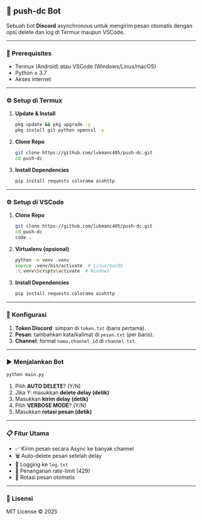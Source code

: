 ## 🚀 push-dc Bot

Sebuah bot **Discord** asynchronous untuk mengirim pesan otomatis dengan opsi delete dan log di Termux maupun VSCode.

---

### 🔧 Prerequisites

* Termux (Android) atau VSCode (Windows/Linux/macOS)
* Python ≥ 3.7
* Akses internet

---

### ⚙️ Setup di Termux

1. **Update & Install**

   ```bash
   pkg update && pkg upgrade -y
   pkg install git python openssl -y
   ```
2. **Clone Repo**

   ```bash
   git clone https://github.com/lukmanc405/push-dc.git
   cd push-dc
   ```
3. **Install Dependencies**

   ```bash
   pip install requests colorama aiohttp
   ```

---

### ⚙️ Setup di VSCode

1. **Clone Repo**

   ```bash
   git clone https://github.com/lukmanc405/push-dc.git
   cd push-dc
   code .
   ```
2. **Virtualenv (opsional)**

   ```bash
   python -m venv .venv
   source .venv/bin/activate  # Linux/macOS
   .\.venv\Scripts\activate  # Windows
   ```
3. **Install Dependencies**

   ```bash
   pip install requests colorama aiohttp
   ```

---

### 🔑 Konfigurasi

1. **Token Discord**: simpan di `token.txt` (baris pertama).
2. **Pesan**: tambahkan kata/kalimat di `pesan.txt` (per baris).
3. **Channel**: format `nama,channel_id` di `channel.txt`.

---

### ▶️ Menjalankan Bot

```bash
python main.py
```

1. Pilih **AUTO DELETE**? (Y/N)
2. Jika Y: masukkan **delete delay (detik)**
3. Masukkan **kirim delay (detik)**
4. Pilih **VERBOSE MODE**? (Y/N)
5. Masukkan **rotasi pesan (detik)**

---

### 📋 Fitur Utama

* ✅ Kirim pesan secara Async ke banyak channel
* 🗑️ Auto-delete pesan setelah delay
* 📄 Logging ke `log.txt`
* 🐌 Penanganan rate-limit (429)
* 🔄 Rotasi pesan otomatis

---

### 🤝 Lisensi

MIT License © 2025
